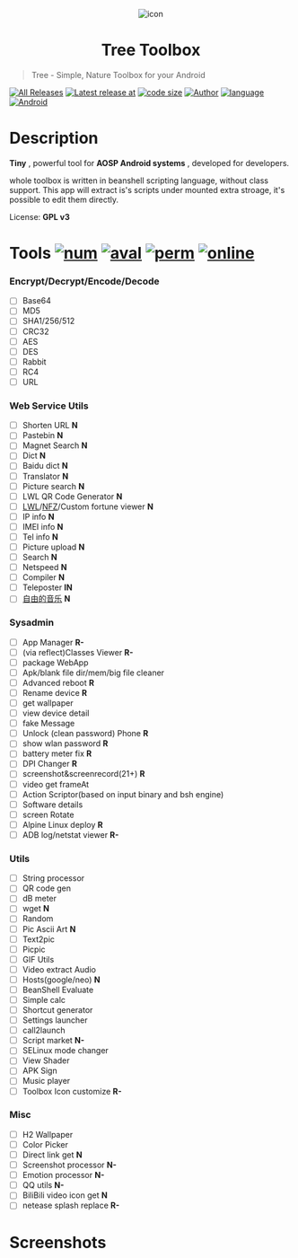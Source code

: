 <p align="center">
  <img src="https://raw.githubusercontent.com/pigfromChina/TreeToolbox/master/doc/material-tree.png" alt="icon" />
</p>

<h1 align="center">Tree Toolbox</h1>

> Tree - Simple, Nature Toolbox for your Android

[![All Releases](https://img.shields.io/github/downloads/pigfromchina/treetoolbox/total.svg?style=flat-square)](https://github.com/pigfromChina/TreeToolbox/releases)
[![Latest release at](https://img.shields.io/github/release-date/pigfromchina/treetoolbox.svg?style=flat-square)](https://github.com/pigfromChina/TreeToolbox/releases)
[![code size](https://img.shields.io/github/languages/code-size/pigfromchina/treetoolbox.svg?style=flat-square)]()
[![Author](https://img.shields.io/badge/author-duangsuse-green.svg?style=flat-square)](https://t.me/duangsuse)
[![language](https://img.shields.io/badge/lang-beanshell-EB2A02A.svg?style=flat-square)](https://github.com/beanshell/beanshell)
[![Android](https://img.shields.io/badge/Android-14_to_27-green.svg?style=flat-square)](https://github.com/pigfromChina/TreeToolbox/blob/master/app/build.gradle)

# Description

__Tiny__ , powerful tool for __AOSP Android systems__ , developed for developers.

whole toolbox is written in beanshell scripting language, without class support. This app will extract is's scripts under mounted extra stroage, it's possible to edit them
directly.

License: __GPL v3__

# Tools [![num](https://img.shields.io/badge/count-77-blue.svg?style=flat-square)](https://github.com/pigfromChina/TreeToolbox/blob/master/app/src/main/assets) [![aval](https://img.shields.io/badge/avalible-0-green.svg?style=flat-square)](https://github.com/pigfromChina/TreeToolbox/blob/master/app/src/main/assets) [![perm](https://img.shields.io/badge/needes_root-8-red.svg?style=flat-square)](https://github.com/pigfromChina/TreeToolbox/blob/master/app/src/main/assets) [![online](https://img.shields.io/badge/needs_network-22-pink.svg?style=flat-square)](https://github.com/pigfromChina/TreeToolbox/blob/master/app/src/main/assets)

### Encrypt/Decrypt/Encode/Decode
- [ ] Base64
- [ ] MD5
- [ ] SHA1/256/512
- [ ] CRC32
- [ ] AES
- [ ] DES
- [ ] Rabbit
- [ ] RC4
- [ ] URL
### Web Service Utils
- [ ] Shorten URL __N__
- [ ] Pastebin __N__
- [ ] Magnet Search __N__
- [ ] Dict __N__
- [ ] Baidu dict __N__
- [ ] Translator __N__
- [ ] Picture search __N__
- [ ] LWL QR Code Generator __N__
- [ ] [LWL](https://blog.lwl12.com/read/hitokoto-api.html)/[NFZ](https://blog.nfz.moe/archives/delasaka-paranoia-api.html)/Custom fortune viewer __N__
- [ ] IP info __N__
- [ ] IMEI info __N__
- [ ] Tel info __N__
- [ ] Picture upload __N__
- [ ] Search __N__
- [ ] Netspeed __N__
- [ ] Compiler __N__
- [ ] Teleposter __IN__
- [ ] [自由的音乐](https://www.tikitiki.cn) __N__
### Sysadmin
- [ ] App Manager __R-__
- [ ] (via reflect)Classes Viewer __R-__
- [ ] package WebApp
- [ ] Apk/blank file dir/mem/big file cleaner
- [ ] Advanced reboot __R__
- [ ] Rename device __R__
- [ ] get wallpaper
- [ ] view device detail
- [ ] fake Message
- [ ] Unlock (clean password) Phone __R__
- [ ] show wlan password __R__
- [ ] battery meter fix __R__
- [ ] DPI Changer __R__
- [ ] screenshot&screenrecord(21+) __R__
- [ ] video get frameAt
- [ ] Action Scriptor(based on input binary and bsh engine)
- [ ] Software details
- [ ] screen Rotate
- [ ] Alpine Linux deploy __R__
- [ ] ADB log/netstat viewer __R-__
### Utils
- [ ] String processor
- [ ] QR code gen
- [ ] dB meter
- [ ] wget __N__
- [ ] Random
- [ ] Pic Ascii Art __N__
- [ ] Text2pic
- [ ] Picpic
- [ ] GIF Utils
- [ ] Video extract Audio
- [ ] Hosts(google/neo) __N__
- [ ] BeanShell Evaluate
- [ ] Simple calc
- [ ] Shortcut generator
- [ ] Settings launcher
- [ ] call2launch
- [ ] Script market __N-__
- [ ] SELinux mode changer
- [ ] View Shader
- [ ] APK Sign
- [ ] Music player
- [ ] Toolbox Icon customize __R-__
### Misc
- [ ] H2 Wallpaper
- [ ] Color Picker
- [ ] Direct link get __N__
- [ ] Screenshot processor __N-__
- [ ] Emotion processor __N-__
- [ ] QQ utils __N-__
- [ ] BiliBili video icon get __N__
- [ ] netease splash replace __R-__
# Screenshots
